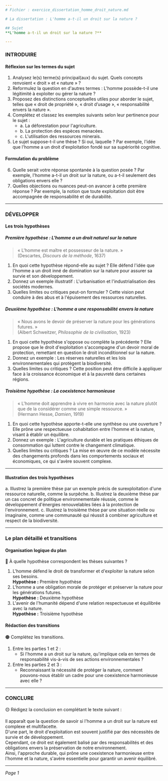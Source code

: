 ```yaml
---
# Fichier : exercice_dissertation_homme_droit_nature.md

# La dissertation : L'homme a-t-il un droit sur la nature ?

## Sujet
**L'homme a-t-il un droit sur la nature ?**

---
```


### INTRODUIRE

#### Réflexion sur les termes du sujet

1. Analysez le(s) terme(s) principal(aux) du sujet. Quels concepts renvoient « droit » et « nature » ?
2. Reformulez la question en d'autres termes : L'homme possède-t-il une légitimité à exploiter ou gérer la nature ?
3. Proposez des distinctions conceptuelles utiles pour aborder le sujet, telles que « droit de propriété », « droit d’usage », « responsabilité envers la nature ».
4. Complétez et classez les exemples suivants selon leur pertinence pour le sujet :
   - a. La déforestation pour l'agriculture.
   - b. La protection des espèces menacées.
   - c. L'utilisation des ressources minerais.
5. Le sujet suppose-t-il une thèse ? Si oui, laquelle ? Par exemple, l'idée que l'homme a un droit d'exploitation fondé sur sa supériorité cognitive.

#### Formulation du problème

6. Quelle serait votre réponse spontanée à la question posée ? Par exemple, l'homme a-t-il un droit sur la nature, ou a-t-il seulement des obligations envers elle ?
7. Quelles objections ou nuances peut-on avancer à cette première réponse ? Par exemple, la notion que toute exploitation doit être accompagnée de responsabilité et de durabilité.

---

### DÉVELOPPER

#### Les trois hypothèses

##### Première hypothèse : L'homme a un droit naturel sur la nature

> « L'homme est maître et possesseur de la nature. »  
> (Descartes, *Discours de la méthode*, 1637)

1. En quoi cette hypothèse répond-elle au sujet ? Elle défend l'idée que l'homme a un droit inné de domination sur la nature pour assurer sa survie et son développement.
2. Donnez un exemple illustratif : L'urbanisation et l'industrialisation des sociétés modernes.
3. Quelles limites ou critiques peut-on formuler ? Cette vision peut conduire à des abus et à l'épuisement des ressources naturelles.

##### Deuxième hypothèse : L'homme a une responsabilité envers la nature

> « Nous avons le devoir de préserver la nature pour les générations futures. »  
> (Albert Schweitzer, *Philosophie de la civilisation*, 1923)

1. En quoi cette hypothèse s'oppose ou complète la précédente ? Elle propose que le droit d'exploitation s'accompagne d'un devoir moral de protection, remettant en question le droit inconditionnel sur la nature.
2. Donnez un exemple : Les réserves naturelles et les lois environnementales qui protègent la biodiversité.
3. Quelles limites ou critiques ? Cette position peut être difficile à appliquer face à la croissance économique et à la pauvreté dans certaines régions.

##### Troisième hypothèse : La coexistence harmonieuse

> « L'homme doit apprendre à vivre en harmonie avec la nature plutôt que de la considérer comme une simple ressource. »  
> (Hermann Hesse, *Damien*, 1919)

1. En quoi cette hypothèse apporte-t-elle une synthèse ou une ouverture ? Elle prône une respectueuse cohabitation entre l'homme et la nature, visant à établir un équilibre.
2. Donnez un exemple : L'agriculture durable et les pratiques éthiques de consommation qui luttent contre le changement climatique.
3. Quelles limites ou critiques ? La mise en œuvre de ce modèle nécessite des changements profonds dans les comportements sociaux et économiques, ce qui s'avère souvent complexe.

---

#### Illustration des trois hypothèses

a. Illustrez la première thèse par un exemple précis de surexploitation d'une ressource naturelle, comme la surpêche.
b. Illustrez la deuxième thèse par un cas concret de politique environnementale réussie, comme le développement d'énergies renouvelables liées à la protection de l'environnement.
c. Illustrez la troisième thèse par une situation réelle ou imaginaire, comme une communauté qui réussit à combiner agriculture et respect de la biodiversité.

---

### Le plan détaillé et transitions

#### Organisation logique du plan

🔴 À quelle hypothèse correspondent les thèses suivantes ?

1. L'homme défend le droit de transformer et d'exploiter la nature selon ses besoins.  
   **Hypothèse :** Première hypothèse
2. L'homme a une obligation morale de protéger et préserver la nature pour les générations futures.  
   **Hypothèse :** Deuxième hypothèse
3. L'avenir de l'humanité dépend d'une relation respectueuse et équilibrée avec la nature.  
   **Hypothèse :** Troisième hypothèse

#### Rédaction des transitions

🟠 Complétez les transitions.

1. Entre les parties 1 et 2 :  
   - Si l'homme a un droit sur la nature, qu'implique cela en termes de responsabilité vis-à-vis de ses actions environnementales ?
2. Entre les parties 2 et 3 :  
   - Reconnaissant la nécessité de protéger la nature, comment pouvons-nous établir un cadre pour une coexistence harmonieuse avec elle ?

---

### CONCLURE

🟡 Rédigez la conclusion en complétant le texte suivant :

Il apparaît que la question de savoir si l'homme a un droit sur la nature est complexe et multifacette.  
D'une part, le droit d'exploitation est souvent justifié par des nécessités de survie et de développement.  
Cependant, ce droit est également balisé par des responsabilités et des obligations envers la préservation de notre environnement.  
Ainsi, l'approche durable, qui prône une coexistence harmonieuse entre l'homme et la nature, s'avère essentielle pour garantir un avenir équilibré.  

--- 

*Page 1*